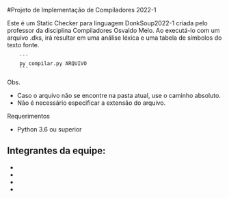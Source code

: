 #Projeto de Implementação de Compiladores 2022-1

Este é um Static Checker para linguagem DonkSoup2022-1 criada pelo professor da disciplina Compiladores Osvaldo Melo.
Ao executá-lo com um arquivo .dks, irá resultar em uma análise léxica e uma tabela de símbolos do texto fonte.

        ```
        py compilar.py ARQUIVO
        ```

Obs.
 - Caso o arquivo não se encontre na pasta atual, use o caminho absoluto.
 - Não é necessário especificar a extensão do arquivo.


Requerimentos
 - Python 3.6 ou superior


Integrantes da equipe:
 - 
 -
 -
 -
 - 